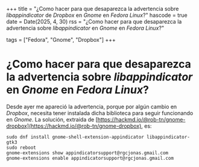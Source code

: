+++
title = "¿Como hacer para que desaparezca la advertencia sobre _libappindicator_ de _Dropbox_ en _Gnome_ en _Fedora Linux_?"
hascode = true
date = Date(2025, 4, 30)
rss = "¿Como hacer para que desaparezca la advertencia sobre _libappindicator_ en _Gnome_ en _Fedora Linux_?"

tags = ["Fedora", "Gnome", "Dropbox"]
+++

# ¿Como hacer para que desaparezca la advertencia sobre _libappindicator_ en _Gnome_ en _Fedora Linux_?

Desde ayer me apareció la advertencia, porque por algún cambio en _Dropbox_, necesita tener instalada dicha biblioteca para seguir funcionando en _Gnome_. La solución, extraida de [https://hackmd.io/@rob-tn/gnome-dropbox](https://hackmd.io/@rob-tn/gnome-dropbox), es:

```
sudo dnf install gnome-shell-extension-appindicator libappindicator-gtk3
sudo reboot
gnome-extensions show appindicatorsupport@rgcjonas.gmail.com
gnome-extensions enable appindicatorsupport@rgcjonas.gmail.com
```
